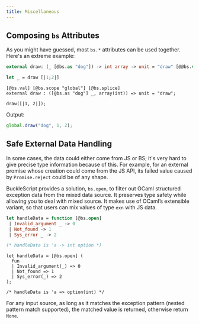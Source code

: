 ```yaml
---
title: Miscellaneous
---
```


## Composing `bs` Attributes

As you might have guessed, most `bs.*` attributes can be used together. Here's an extreme example:

```ocaml
external draw: (_ [@bs.as "dog"]) -> int array -> unit = "draw" [@@bs.val] [@@bs.scope "global"] [@@bs.splice]

let _ = draw [|1;2|]
```

```reason
[@bs.val] [@bs.scope "global"] [@bs.splice]
external draw : ([@bs.as "dog"] _, array(int)) => unit = "draw";

draw([|1, 2|]);
```

Output:

```js
global.draw("dog", 1, 2);
```

## Safe External Data Handling

In some cases, the data could either come from JS or BS; it's very hard to give precise type information because of this. For example, for an external promise whose creation could come from the JS API, its failed value caused by `Promise.reject` could be of any shape.

BuckleScript provides a solution, `bs.open`, to filter out OCaml structured exception data from the mixed data source. It preserves type safety while allowing you to deal with mixed source. It makes use of OCaml’s extensible variant, so that users can mix values of type `exn` with JS data.

```ocaml
let handleData = function [@bs.open]
 | Invalid_argument _ -> 0
 | Not_found -> 1
 | Sys_error _ -> 2

(* handleData is 'a -> int option *)
```

```reason
let handleData = [@bs.open] (
  fun
  | Invalid_argument(_) => 0
  | Not_found => 1
  | Sys_error(_) => 2
);

/* handleData is 'a => option(int) */
```

For any input source, as long as it matches the exception pattern (nested pattern match supported), the matched value is returned, otherwise return `None`.
